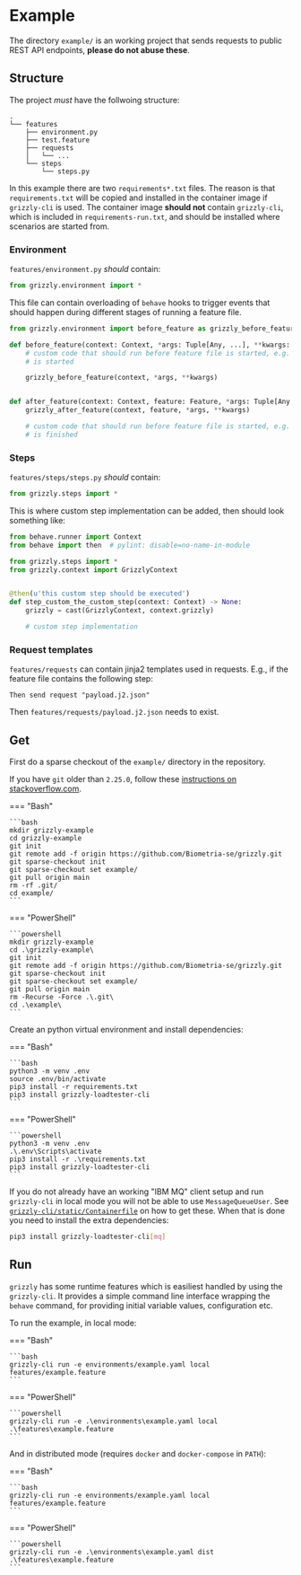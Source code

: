 # Example

The directory `example/` is an working project that sends requests to public REST API endpoints, **please do not abuse these**.

## Structure

The project *must* have the follwoing structure:

```plain
.
└── features
    ├── environment.py
    ├── test.feature
    ├── requests
    │   └── ...
    └── steps
        └── steps.py
```

In this example there are two `requirements*.txt` files. The reason is that `requirements.txt` will be copied and installed in the container image if `grizzly-cli` is used.
The container image **should not** contain `grizzly-cli`, which is included in `requirements-run.txt`, and should be installed where scenarios are started from.

### Environment

`features/environment.py` *should* contain:

```python
from grizzly.environment import *
```

This file can contain overloading of `behave` hooks to trigger events that should happen during different stages of running a feature file.

```python
from grizzly.environment import before_feature as grizzly_before_feature, after_feature as grizzly_after_feature, before_scenario, after_scenario, before_step

def before_feature(context: Context, *args: Tuple[Any, ...], **kwargs: Dict[str, Any]) -> None:
    # custom code that should run before feature file is started, e.g. notify something that a test
    # is started

    grizzly_before_feature(context, *args, **kwargs)


def after_feature(context: Context, feature: Feature, *args: Tuple[Any, ...], **kwargs: Dict[str, Any]) -> None:
    grizzly_after_feature(context, feature, *args, **kwargs)

    # custom code that should run before feature file is started, e.g. notify something that a test
    # is finished
```

### Steps

`features/steps/steps.py` *should* contain:

```python
from grizzly.steps import *
```

This is where custom step implementation can be added, then should look something like:

```python
from behave.runner import Context
from behave import then  # pylint: disable=no-name-in-module

from grizzly.steps import *
from grizzly.context import GrizzlyContext


@then(u'this custom step should be executed')
def step_custom_the_custom_step(context: Context) -> None:
    grizzly = cast(GrizzlyContext, context.grizzly)

    # custom step implementation
```

### Request templates

`features/requests` can contain jinja2 templates used in requests. E.g., if the feature file contains the following step:

```gherkin
Then send request "payload.j2.json"
```

Then `features/requests/payload.j2.json` needs to exist.

## Get

First do a sparse checkout of the `example/` directory in the repository.

If you have `git` older than `2.25.0`, follow these [instructions on stackoverflow.com](https://stackoverflow.com/a/13738951/3378455).

=== "Bash"

    ```bash
    mkdir grizzly-example
    cd grizzly-example
    git init
    git remote add -f origin https://github.com/Biometria-se/grizzly.git
    git sparse-checkout init
    git sparse-checkout set example/
    git pull origin main
    rm -rf .git/
    cd example/
    ```

=== "PowerShell"

    ```powershell
    mkdir grizzly-example
    cd .\grizzly-example\
    git init
    git remote add -f origin https://github.com/Biometria-se/grizzly.git
    git sparse-checkout init
    git sparse-checkout set example/
    git pull origin main
    rm -Recurse -Force .\.git\
    cd .\example\
    ```

Create an python virtual environment and install dependencies:

=== "Bash"

    ```bash
    python3 -m venv .env
    source .env/bin/activate
    pip3 install -r requirements.txt
    pip3 install grizzly-loadtester-cli
    ```

=== "PowerShell"

    ```powershell
    python3 -m venv .env
    .\.env\Scripts\activate
    pip3 install -r .\requirements.txt
    pip3 install grizzly-loadtester-cli
    ```


If you do not already have an working "IBM MQ" client setup and run `grizzly-cli` in local mode you will not be able to use `MessageQueueUser`. See [`grizzly-cli/static/Containerfile`](https://github.com/Biometria-se/grizzly-cli/blob/main/grizzly_cli/static/Containerfile#L27-L36) on how to get these. When that is done you need to install the extra dependencies:

```bash
pip3 install grizzly-loadtester-cli[mq]
```

## Run

`grizzly` has some runtime features which is easiliest handled by using the `grizzly-cli`. It provides a simple command line interface wrapping the `behave` command, for providing initial variable values, configuration etc.

To run the example, in local mode:

=== "Bash"

    ```bash
    grizzly-cli run -e environments/example.yaml local features/example.feature
    ```

=== "PowerShell"

    ```powershell
    grizzly-cli run -e .\environments\example.yaml local .\features\example.feature
    ```

And in distributed mode (requires `docker` and `docker-compose` in `PATH`):

=== "Bash"

    ```bash
    grizzly-cli run -e environments/example.yaml local features/example.feature
    ```

=== "PowerShell"

    ```powershell
    grizzly-cli run -e .\environments\example.yaml dist .\features\example.feature
    ```
